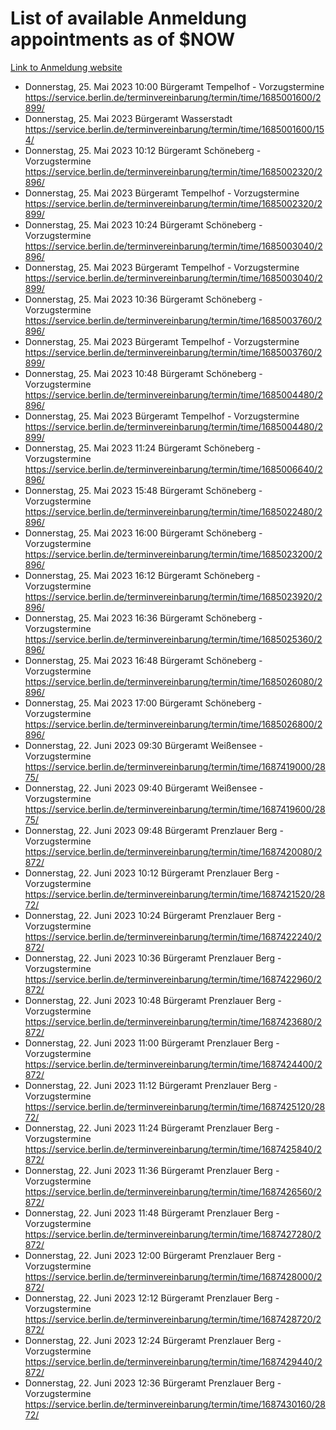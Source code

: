 # List of available Anmeldung appointments as of $NOW
[Link to Anmeldung website](https://service.berlin.de/terminvereinbarung/termin/tag.php?termin=1&anliegen[]=120686&dienstleisterlist=122210,122217,327316,122219,327312,122227,327314,122231,327346,122243,327348,122254,122252,329742,122260,329745,122262,329748,122271,327278,122273,327274,122277,327276,330436,122280,327294,122282,327290,122284,327292,122291,327270,122285,327266,122286,327264,122296,327268,150230,329760,122297,327286,122294,327284,122312,329763,122314,329775,122304,327330,122311,327334,122309,327332,317869,122281,327352,122279,329772,122283,122276,327324,122274,327326,122267,329766,122246,327318,122251,327320,122257,327322,122208,327298,122226,327300&herkunft=http%3A%2F%2Fservice.berlin.de%2Fdienstleistung%2F120686%2F)
- Donnerstag, 25. Mai 2023 10:00 Bürgeramt Tempelhof - Vorzugstermine https://service.berlin.de/terminvereinbarung/termin/time/1685001600/2899/
- Donnerstag, 25. Mai 2023  Bürgeramt Wasserstadt https://service.berlin.de/terminvereinbarung/termin/time/1685001600/154/
- Donnerstag, 25. Mai 2023 10:12 Bürgeramt Schöneberg - Vorzugstermine https://service.berlin.de/terminvereinbarung/termin/time/1685002320/2896/
- Donnerstag, 25. Mai 2023  Bürgeramt Tempelhof - Vorzugstermine https://service.berlin.de/terminvereinbarung/termin/time/1685002320/2899/
- Donnerstag, 25. Mai 2023 10:24 Bürgeramt Schöneberg - Vorzugstermine https://service.berlin.de/terminvereinbarung/termin/time/1685003040/2896/
- Donnerstag, 25. Mai 2023  Bürgeramt Tempelhof - Vorzugstermine https://service.berlin.de/terminvereinbarung/termin/time/1685003040/2899/
- Donnerstag, 25. Mai 2023 10:36 Bürgeramt Schöneberg - Vorzugstermine https://service.berlin.de/terminvereinbarung/termin/time/1685003760/2896/
- Donnerstag, 25. Mai 2023  Bürgeramt Tempelhof - Vorzugstermine https://service.berlin.de/terminvereinbarung/termin/time/1685003760/2899/
- Donnerstag, 25. Mai 2023 10:48 Bürgeramt Schöneberg - Vorzugstermine https://service.berlin.de/terminvereinbarung/termin/time/1685004480/2896/
- Donnerstag, 25. Mai 2023  Bürgeramt Tempelhof - Vorzugstermine https://service.berlin.de/terminvereinbarung/termin/time/1685004480/2899/
- Donnerstag, 25. Mai 2023 11:24 Bürgeramt Schöneberg - Vorzugstermine https://service.berlin.de/terminvereinbarung/termin/time/1685006640/2896/
- Donnerstag, 25. Mai 2023 15:48 Bürgeramt Schöneberg - Vorzugstermine https://service.berlin.de/terminvereinbarung/termin/time/1685022480/2896/
- Donnerstag, 25. Mai 2023 16:00 Bürgeramt Schöneberg - Vorzugstermine https://service.berlin.de/terminvereinbarung/termin/time/1685023200/2896/
- Donnerstag, 25. Mai 2023 16:12 Bürgeramt Schöneberg - Vorzugstermine https://service.berlin.de/terminvereinbarung/termin/time/1685023920/2896/
- Donnerstag, 25. Mai 2023 16:36 Bürgeramt Schöneberg - Vorzugstermine https://service.berlin.de/terminvereinbarung/termin/time/1685025360/2896/
- Donnerstag, 25. Mai 2023 16:48 Bürgeramt Schöneberg - Vorzugstermine https://service.berlin.de/terminvereinbarung/termin/time/1685026080/2896/
- Donnerstag, 25. Mai 2023 17:00 Bürgeramt Schöneberg - Vorzugstermine https://service.berlin.de/terminvereinbarung/termin/time/1685026800/2896/
- Donnerstag, 22. Juni 2023 09:30 Bürgeramt Weißensee - Vorzugstermine https://service.berlin.de/terminvereinbarung/termin/time/1687419000/2875/
- Donnerstag, 22. Juni 2023 09:40 Bürgeramt Weißensee - Vorzugstermine https://service.berlin.de/terminvereinbarung/termin/time/1687419600/2875/
- Donnerstag, 22. Juni 2023 09:48 Bürgeramt Prenzlauer Berg - Vorzugstermine https://service.berlin.de/terminvereinbarung/termin/time/1687420080/2872/
- Donnerstag, 22. Juni 2023 10:12 Bürgeramt Prenzlauer Berg - Vorzugstermine https://service.berlin.de/terminvereinbarung/termin/time/1687421520/2872/
- Donnerstag, 22. Juni 2023 10:24 Bürgeramt Prenzlauer Berg - Vorzugstermine https://service.berlin.de/terminvereinbarung/termin/time/1687422240/2872/
- Donnerstag, 22. Juni 2023 10:36 Bürgeramt Prenzlauer Berg - Vorzugstermine https://service.berlin.de/terminvereinbarung/termin/time/1687422960/2872/
- Donnerstag, 22. Juni 2023 10:48 Bürgeramt Prenzlauer Berg - Vorzugstermine https://service.berlin.de/terminvereinbarung/termin/time/1687423680/2872/
- Donnerstag, 22. Juni 2023 11:00 Bürgeramt Prenzlauer Berg - Vorzugstermine https://service.berlin.de/terminvereinbarung/termin/time/1687424400/2872/
- Donnerstag, 22. Juni 2023 11:12 Bürgeramt Prenzlauer Berg - Vorzugstermine https://service.berlin.de/terminvereinbarung/termin/time/1687425120/2872/
- Donnerstag, 22. Juni 2023 11:24 Bürgeramt Prenzlauer Berg - Vorzugstermine https://service.berlin.de/terminvereinbarung/termin/time/1687425840/2872/
- Donnerstag, 22. Juni 2023 11:36 Bürgeramt Prenzlauer Berg - Vorzugstermine https://service.berlin.de/terminvereinbarung/termin/time/1687426560/2872/
- Donnerstag, 22. Juni 2023 11:48 Bürgeramt Prenzlauer Berg - Vorzugstermine https://service.berlin.de/terminvereinbarung/termin/time/1687427280/2872/
- Donnerstag, 22. Juni 2023 12:00 Bürgeramt Prenzlauer Berg - Vorzugstermine https://service.berlin.de/terminvereinbarung/termin/time/1687428000/2872/
- Donnerstag, 22. Juni 2023 12:12 Bürgeramt Prenzlauer Berg - Vorzugstermine https://service.berlin.de/terminvereinbarung/termin/time/1687428720/2872/
- Donnerstag, 22. Juni 2023 12:24 Bürgeramt Prenzlauer Berg - Vorzugstermine https://service.berlin.de/terminvereinbarung/termin/time/1687429440/2872/
- Donnerstag, 22. Juni 2023 12:36 Bürgeramt Prenzlauer Berg - Vorzugstermine https://service.berlin.de/terminvereinbarung/termin/time/1687430160/2872/
